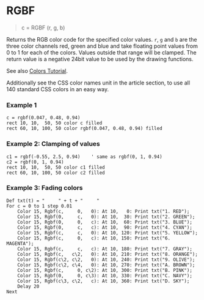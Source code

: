 # RGBF

> c = RGBF (r, g, b)

Returns the RGB color code for the specified color values. `r`, `g` and `b` are the three color channels red, green and blue and take floating point values from 0 to 1 for each of the colors. Values outside that range will be clamped. The return value is a negative 24bit value to be used by the drawing functions.

See also [Colors Tutorial](www.w3schools.com/colors/default.asp).

Additionally see the CSS color names unit in the article section, to use all 140 standard CSS colors in an easy way.

### Example 1

```
c = rgbf(0.047, 0.48, 0.94)
rect 10, 10,  50, 50 color c filled
rect 60, 10, 100, 50 color rgbf(0.047, 0.48, 0.94) filled
```

### Example 2: Clamping of values

```
c1 = rgbf(-0.55, 2.5, 0.94)    ' same as rgbf(0, 1, 0.94)
c2 = rgbf(0, 1, 0.94)
rect 10, 10,  50, 50 color c1 filled
rect 60, 10, 100, 50 color c2 filled
```

### Example 3: Fading colors

```
Def txt(t) = "     " + t + "     "
For c = 0 to 1 step 0.01
    Color 15, Rgbf(c,     0,   0): At 10,   0: Print txt("1. RED");
    Color 15, Rgbf(0,     c,   0): At 10,  30: Print txt("2. GREEN");
    Color 15, Rgbf(0,     0,   c): At 10,  60: Print txt("3. BLUE");
    Color 15, Rgbf(0,     c,   c): At 10,  90: Print txt("4. CYAN");
    Color 15, Rgbf(c,     c,   0): At 10, 120: Print txt("5. YELLOW");
    Color 15, Rgbf(c,     0,   c): At 10, 150: Print txt("6. MAGENTA");
    Color 15, Rgbf(c,     c,   c): At 10, 180: Print txt("7. GRAY");
    Color 15, Rgbf(c,   c\2,   0): At 10, 210: Print txt("8. ORANGE");
    Color 15, Rgbf(c\2, c\2,   0): At 10, 240: Print txt("9. OLIVE");
    Color 15, Rgbf(c\2, c\4,   0): At 10, 270: Print txt("A. BROWN");
    Color 15, Rgbf(c,     0, c\2): At 10, 300: Print txt("B. PINK");
    Color 15, Rgbf(0,     0, c\3): At 10, 330: Print txt("C. NAVY");
    Color 15, Rgbf(c\3, c\2,   c): At 10, 360: Print txt("D. SKY");
    Delay 20
Next
```

